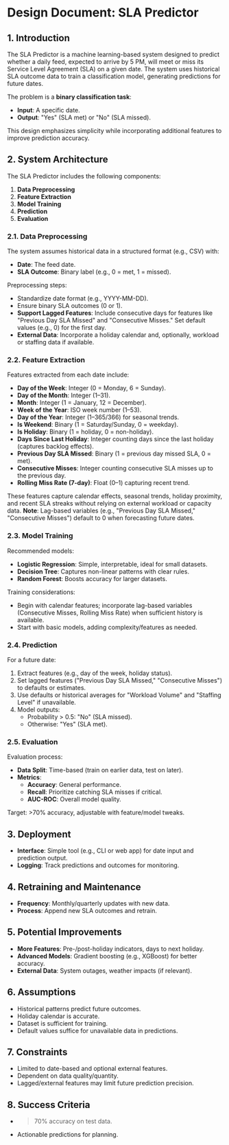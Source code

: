 # Design Document: SLA Predictor

## 1. Introduction

The SLA Predictor is a machine learning-based system designed to predict whether a daily feed, expected to arrive by 5 PM, will meet or miss its Service Level Agreement (SLA) on a given date. The system uses historical SLA outcome data to train a classification model, generating predictions for future dates.

The problem is a **binary classification task**:
- **Input**: A specific date.
- **Output**: "Yes" (SLA met) or "No" (SLA missed).

This design emphasizes simplicity while incorporating additional features to improve prediction accuracy.

## 2. System Architecture

The SLA Predictor includes the following components:
1. **Data Preprocessing**
2. **Feature Extraction**
3. **Model Training**
4. **Prediction**
5. **Evaluation**

### 2.1. Data Preprocessing

The system assumes historical data in a structured format (e.g., CSV) with:
- **Date**: The feed date.
- **SLA Outcome**: Binary label (e.g., 0 = met, 1 = missed).

Preprocessing steps:
- Standardize date format (e.g., YYYY-MM-DD).
- Ensure binary SLA outcomes (0 or 1).
- **Support Lagged Features**: Include consecutive days for features like "Previous Day SLA Missed" and "Consecutive Misses." Set default values (e.g., 0) for the first day.
- **External Data**: Incorporate a holiday calendar and, optionally, workload or staffing data if available.

### 2.2. Feature Extraction

Features extracted from each date include:
- **Day of the Week**: Integer (0 = Monday, 6 = Sunday).
- **Day of the Month**: Integer (1–31).
- **Month**: Integer (1 = January, 12 = December).
- **Week of the Year**: ISO week number (1–53).
- **Day of the Year**: Integer (1–365/366) for seasonal trends.
- **Is Weekend**: Binary (1 = Saturday/Sunday, 0 = weekday).
- **Is Holiday**: Binary (1 = holiday, 0 = non-holiday).
- **Days Since Last Holiday**: Integer counting days since the last holiday (captures backlog effects).
- **Previous Day SLA Missed**: Binary (1 = previous day missed SLA, 0 = met).
- **Consecutive Misses**: Integer counting consecutive SLA misses up to the previous day.
- **Rolling Miss Rate (7-day)**: Float (0–1) capturing recent trend.

These features capture calendar effects, seasonal trends, holiday proximity, and recent SLA streaks without relying on external workload or capacity data. **Note**: Lag-based variables (e.g., "Previous Day SLA Missed," "Consecutive Misses") default to 0 when forecasting future dates.

### 2.3. Model Training

Recommended models:
- **Logistic Regression**: Simple, interpretable, ideal for small datasets.
- **Decision Tree**: Captures non-linear patterns with clear rules.
- **Random Forest**: Boosts accuracy for larger datasets.

Training considerations:
- Begin with calendar features; incorporate lag-based variables (Consecutive Misses, Rolling Miss Rate) when sufficient history is available.
- Start with basic models, adding complexity/features as needed.

### 2.4. Prediction

For a future date:
1. Extract features (e.g., day of the week, holiday status).
2. Set lagged features ("Previous Day SLA Missed," "Consecutive Misses") to defaults or estimates.
3. Use defaults or historical averages for "Workload Volume" and "Staffing Level" if unavailable.
4. Model outputs:
   - Probability > 0.5: "No" (SLA missed).
   - Otherwise: "Yes" (SLA met).

### 2.5. Evaluation

Evaluation process:
- **Data Split**: Time-based (train on earlier data, test on later).
- **Metrics**:
  - **Accuracy**: General performance.
  - **Recall**: Prioritize catching SLA misses if critical.
  - **AUC-ROC**: Overall model quality.

Target: >70% accuracy, adjustable with feature/model tweaks.

## 3. Deployment

- **Interface**: Simple tool (e.g., CLI or web app) for date input and prediction output.
- **Logging**: Track predictions and outcomes for monitoring.

## 4. Retraining and Maintenance

- **Frequency**: Monthly/quarterly updates with new data.
- **Process**: Append new SLA outcomes and retrain.

## 5. Potential Improvements

- **More Features**: Pre-/post-holiday indicators, days to next holiday.
- **Advanced Models**: Gradient boosting (e.g., XGBoost) for better accuracy.
- **External Data**: System outages, weather impacts (if relevant).

## 6. Assumptions

- Historical patterns predict future outcomes.
- Holiday calendar is accurate.
- Dataset is sufficient for training.
- Default values suffice for unavailable data in predictions.

## 7. Constraints

- Limited to date-based and optional external features.
- Dependent on data quality/quantity.
- Lagged/external features may limit future prediction precision.

## 8. Success Criteria

- >70% accuracy on test data.
- Actionable predictions for planning.